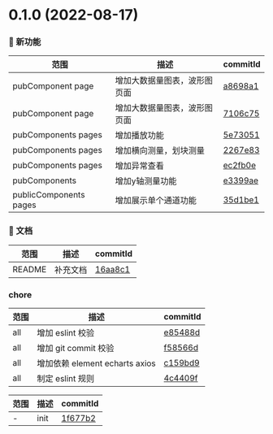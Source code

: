 # 0.1.0 (2022-08-17)

### 🌟 新功能
范围|描述|commitId
--|--|--
 pubComponent page | 增加大数据量图表，波形图页面 | [a8698a1](http://192.168.1.102:9900/yangzhenfeng/tky-front/commits/a8698a1)
 pubComponent page | 增加大数据量图表，波形图页面 | [7106c75](http://192.168.1.102:9900/yangzhenfeng/tky-front/commits/7106c75)
 pubComponents pages | 增加播放功能 | [5e73051](http://192.168.1.102:9900/yangzhenfeng/tky-front/commits/5e73051)
 pubComponents pages | 增加横向测量，划块测量 | [2267e83](http://192.168.1.102:9900/yangzhenfeng/tky-front/commits/2267e83)
 pubComponents pages | 增加异常查看 | [ec2fb0e](http://192.168.1.102:9900/yangzhenfeng/tky-front/commits/ec2fb0e)
 pubComponents | 增加y轴测量功能 | [e3399ae](http://192.168.1.102:9900/yangzhenfeng/tky-front/commits/e3399ae)
 publicComponents pages | 增加展示单个通道功能 | [35d1be1](http://192.168.1.102:9900/yangzhenfeng/tky-front/commits/35d1be1)


### 📝 文档
范围|描述|commitId
--|--|--
 README | 补充文档 | [16aa8c1](http://192.168.1.102:9900/yangzhenfeng/tky-front/commits/16aa8c1)


### chore
范围|描述|commitId
--|--|--
 all | 增加 eslint 校验 | [e85488d](http://192.168.1.102:9900/yangzhenfeng/tky-front/commits/e85488d)
 all | 增加 git commit 校验 | [f58566d](http://192.168.1.102:9900/yangzhenfeng/tky-front/commits/f58566d)
 all | 增加依赖 element echarts axios | [c159bd9](http://192.168.1.102:9900/yangzhenfeng/tky-front/commits/c159bd9)
 all | 制定 eslint 规则 | [4c4409f](http://192.168.1.102:9900/yangzhenfeng/tky-front/commits/4c4409f)


范围|描述|commitId
--|--|--
 - | init | [1f677b2](http://192.168.1.102:9900/yangzhenfeng/tky-front/commits/1f677b2)

